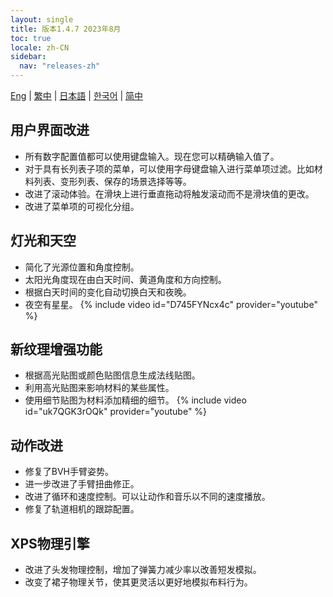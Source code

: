 ```yaml
---
layout: single
title: 版本1.4.7 2023年8月
toc: true
locale: zh-CN
sidebar:
  nav: "releases-zh"
---
```

[Eng](/dancexr/releases/1.4.7) | [繁中](/tw/dancexr/releases/1.4.7) | [日本語](/jp/dancexr/releases/1.4.7) | [한국어](/kr/dancexr/releases/1.4.7) | [简中](/zh/dancexr/releases/1.4.7)

## 用户界面改进
* 所有数字配置值都可以使用键盘输入。现在您可以精确输入值了。
* 对于具有长列表子项的菜单，可以使用字母键盘输入进行菜单项过滤。比如材料列表、变形列表、保存的场景选择等等。
* 改进了滚动体验。在滑块上进行垂直拖动将触发滚动而不是滑块值的更改。
* 改进了菜单项的可视化分组。

## 灯光和天空
* 简化了光源位置和角度控制。
* 太阳光角度现在由白天时间、黄道角度和方向控制。
* 根据白天时间的变化自动切换白天和夜晚。
* 夜空有星星。
{% include video id="D745FYNcx4c" provider="youtube" %}

## 新纹理增强功能
* 根据高光贴图或颜色贴图信息生成法线贴图。
* 利用高光贴图来影响材料的某些属性。
* 使用细节贴图为材料添加精细的细节。
{% include video id="uk7QGK3rOQk" provider="youtube" %}

## 动作改进
* 修复了BVH手臂姿势。
* 进一步改进了手臂扭曲修正。
* 改进了循环和速度控制。可以让动作和音乐以不同的速度播放。
* 修复了轨道相机的跟踪配置。

## XPS物理引擎
* 改进了头发物理控制，增加了弹簧力减少率以改善短发模拟。
* 改变了裙子物理关节，使其更灵活以更好地模拟布料行为。